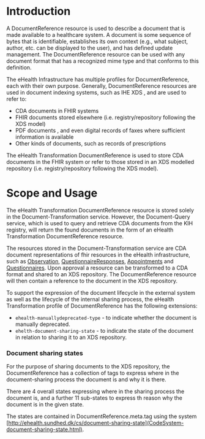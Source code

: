 # Introduction
A DocumentReference resource is used to describe a document that is made available to a healthcare system. A document is some sequence of bytes that is identifiable, establishes its own context (e.g., what subject, author, etc. can be displayed to the user), and has defined update management. The DocumentReference resource can be used with any document format that has a recognized mime type and that conforms to this definition.

The eHealth Infrastructure has multiple profiles for DocumentReference, each with their own purpose. Generally, DocumentReference resources are used in document indexing systems, such as IHE XDS , and are used to refer to:

- CDA  documents in FHIR systems
- FHIR documents stored elsewhere (i.e. registry/repository following the XDS model)
- PDF documents , and even digital records of faxes where sufficient information is available
- Other kinds of documents, such as records of prescriptions

The eHealth Transformation DocumentReference is used to store CDA documents in the FHIR system or refer to those stored in an XDS modelled repository (i.e. registry/repository following the XDS model).

# Scope and Usage
The eHealth Transformation DocumentReference resource is stored solely in the Document-Transformation service. However, the Document-Query service, which is used to query and retrieve CDA documents from the KIH registry, will return the found documents in the form of an eHealth Transformation DocumentReference resource.

The resources stored in the Document-Transformation service are CDA document representations of fhir resources in the eHealth infrastructure, such as [Observation](StructureDefinition-ehealth-observation.html), [QuestionnaireResponses](StructureDefinition-ehealth-questionnaireresponses.html), [Appointments](StructureDefinition-ehealth-appointments.html) and [Questionnaires](StructureDefinition-ehealth-questionnaires.html). Upon approval a resource can be transformed to a CDA format and shared to an XDS repository. The DocumentReference resource will then contain a reference to the document in the XDS repository.

To support the expression of the document lifecycle in the external system as well as the lifecycle of the internal sharing process, the eHealth Transformation profile of DocumentReference has the following extensions:
* `ehealth-manuallydeprecated-type` - to indicate whether the document is manually deprecated.
* `ehelth-document-sharing-state` - to indicate the state of the document in relation to sharing it to an XDS repository.

### Document sharing states 
For the purpose of sharing documents to the XDS repository, the DocumentReference has a collection of tags to express where in the document-sharing process the document is and why it is there.

There are 4 overall states expressing where in the sharing process the document is, and a further 11 sub-states to express th reason why the document is in the given state.

The states are contained in DocumentReference.meta.tag using the system [http://ehealth.sundhed.dk/cs/document-sharing-state](CodeSystem-document-sharing-state.html).
